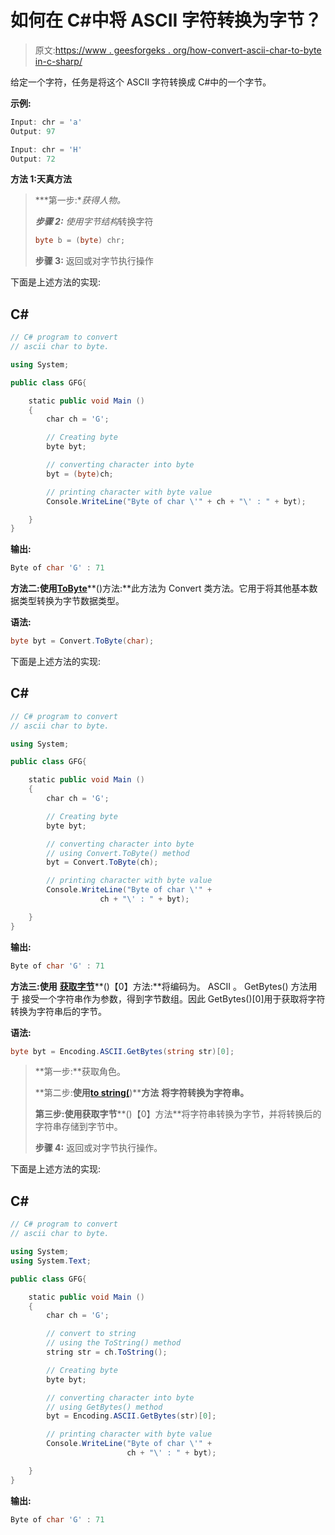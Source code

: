 # 如何在 C#中将 ASCII 字符转换为字节？

> 原文:[https://www . geesforgeks . org/how-convert-ascii-char-to-byte in-c-sharp/](https://www.geeksforgeeks.org/how-to-convert-ascii-char-to-byte-in-c-sharp/)

给定一个字符，任务是将这个 ASCII 字符转换成 C#中的一个字节。

**示例:**

```cs
Input: chr = 'a'
Output: 97

Input: chr = 'H'
Output: 72

```

**方法 1:天真方法**

> ***第一步:**获得人物。*
> 
> ***步骤 2:** 使用字节结构*转换字符
> 
> ```cs
> byte b = (byte) chr;
> 
> ```
> 
> **步骤 3:** 返回或对字节执行操作

下面是上述方法的实现:

## C#

```cs
// C# program to convert 
// ascii char to byte.

using System;

public class GFG{

    static public void Main ()
    { 
        char ch = 'G'; 

        // Creating byte 
        byte byt; 

        // converting character into byte 
        byt = (byte)ch; 

        // printing character with byte value
        Console.WriteLine("Byte of char \'" + ch + "\' : " + byt);

    } 
}
```

**输出:**

```cs
Byte of char 'G' : 71

```

**方法二:使用**[**ToByte**](https://www.geeksforgeeks.org/c-sharp-convert-tobytestring-iformatprovider-method/)**()方法:**此方法为 Convert 类方法。它用于将其他基本数据类型转换为字节数据类型。

**语法:**

```cs
byte byt = Convert.ToByte(char); 

```

下面是上述方法的实现:

## C#

```cs
// C# program to convert 
// ascii char to byte.

using System;

public class GFG{

    static public void Main ()
    { 
        char ch = 'G'; 

        // Creating byte 
        byte byt; 

        // converting character into byte 
        // using Convert.ToByte() method
        byt = Convert.ToByte(ch); 

        // printing character with byte value
        Console.WriteLine("Byte of char \'" +
                    ch + "\' : " + byt);

    } 
}
```

**输出:**

```cs
Byte of char 'G' : 71

```

**方法三:使用** [**获取字节**](https://www.geeksforgeeks.org/c-sharp-bitconverter-class/)**()【0】方法:**将编码为。 ASCII 。 GetBytes() 方法用于 接受一个字符串作为参数，得到字节数组。因此 GetBytes()[0]用于获取将字符转换为字符串后的字节。

**语法:**

```cs
byte byt = Encoding.ASCII.GetBytes(string str)[0]; 

```

> **第一步:**获取角色。
> 
> **第二步:**使用[**to string(**](https://www.geeksforgeeks.org/c-sharp-char-tostring-method/)**)****方法** **将字符转换为字符串。**
> 
> **第三步:**使用**获取字节****()【0】方法**将字符串转换为字节，并将转换后的字符串存储到字节中。
> 
> **步骤 4:** 返回或对字节执行操作。

下面是上述方法的实现:

## C#

```cs
// C# program to convert 
// ascii char to byte.

using System;
using System.Text;

public class GFG{

    static public void Main ()
    { 
        char ch = 'G'; 

        // convert to string
        // using the ToString() method
        string str = ch.ToString();

        // Creating byte 
        byte byt; 

        // converting character into byte 
        // using GetBytes() method
        byt = Encoding.ASCII.GetBytes(str)[0]; 

        // printing character with byte value
        Console.WriteLine("Byte of char \'" +
                          ch + "\' : " + byt);

    } 
}
```

**输出:**

```cs
Byte of char 'G' : 71

```